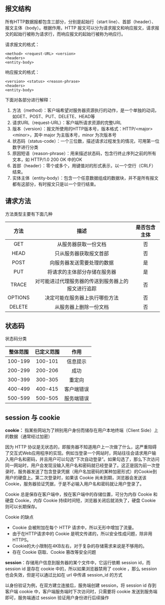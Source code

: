 ## 报文结构

所有HTTP数据报都包含三部分，分别是起始行（start line）、首部（header）、报文主体（body）。根据作用，HTTP 报文可以分为请求报文和响应报文，请求报文的起始行被称为请求行，而响应报文的起始行被称为响应行。

请求报文的格式：

```
<method> <request-URL> <version>
<headers>
<entity-body>
```

响应报文的格式：

```
<version> <status> <reason-phrase>
<headers>
<entity-body>
```

下面对各部分进行解释：

1. 方法（method）：客户端希望对服务器资源执行的动作，是一个单独的动词，如GET、POST、PUT、DELETE、HEAD等
2. 请求URL（request-URL）：客户端所请求资源的完整URL
3. 版本（version）：报文所使用的HTTP版本号，版本格式：HTTP/\<major>\<minor>，其中 major 为主版本号，minor 为次版本号
4. 状态码（status-code）：一个三位数，描述请求过程发生的情况，可用第一位数字进行分类
5. 原因短语（reason-phrase）：用来描述状态码，包含行终止序列之前的所有文本，如 HTTP/1.0 200 OK 中的OK
6. 首部（header）：零个或多个，用键值对的形式表示，以一个空行（CRLF）结束。
7. 实体主体（entity-body）：包含一个任意数据组成的数据块，并不是所有报文都有这部分，有时报文只是以一个空行结束。

## 请求方法

方法类型主要有下面几种

|  方法   |                        描述                        | 是否包含主体 |
| :-----: | :------------------------------------------------: | :----------: |
|   GET   |                从服务器获取一份文档                |      否      |
|  HEAD   |               只从服务器获取报文首部               |      否      |
|  POST   |             向服务器发送需要处理的数据             |      是      |
|   PUT   |            将请求的主体部分存储在服务器            |      是      |
|  TRACE  | 对可能进过代理服务器的传送到服务器上的报文进行追踪 |      否      |
| OPTIONS |           决定可能在服务器上执行哪些方法           |      否      |
| DELETE  |               从服务器上删除一份文档               |      否      |

## 状态码

状态码分类

| 整体范围 | 已定义范围 |    作用    |
| :------: | :--------: | :--------: |
| 100-199  |  100-101   |  信息提示  |
| 200-299  |  200-206   |    成功    |
| 300-399  |  300-305   |   重定向   |
| 400-499  |  400-415   | 客户端错误 |
| 500-599  |  500-505   | 服务端错误 |



## session 与 cookie

**cookie：**  指某些网站为了辨别用户身份而储存在用户本地终端（Client Side）上的数据（通常经过加密）

因为 HTTP 协议是无状态的，即服务器不知道用户上一次做了什么，这严重阻碍了交互式Web应用程序的实现。例如当登录一个网站时，网站往往会请求用户输入用户名和密码，并且用户可以勾选“下次自动登录”。如果勾选了，那么下次访问同一网站时，用户会发现没输入用户名和密码就已经登录了。这正是因为前一次登录时，服务器发送了包含登录凭据（用户名加密码的某种加密形式）的Cookie到用户的硬盘上。第二次登录时，如果该 Cookie 尚未到期，浏览器会发送该 Cookie，服务器验证凭据，于是不必输入用户名和密码就让用户登录了。

Cookie 总是保存在客户端中，按在客户端中的存储位置，可分为内存 Cookie 和硬盘 Cookie，内存 Cookie 持续时间短，浏览器关闭后就消失了，硬盘 Cookie 则可以长期保存。

Cookie 的缺点

- Cookie 会被附加在每个 HTTP 请求中，所以无形中增加了流量。
- 由于在HTTP请求中的 Cookie 是明文传递的，所以安全性成问题，除非用HTTPS。
- Cookie的大小限制在4KB左右，对于复杂的存储需求来说是不够用的。
- 存在 Cookie 窃取、Cookie 篡改等安全问题

**session**：存储用户信息到服务器的某个文件中，它运行依赖 session id，而 session id 是存在 cookie 中的，所以如果浏览器禁用了 cookie ，那么 session 也会失效，但是可以通过比如在 url 中传递 session_id 的方式

以身份验证为例，在双方建立连接后，服务端创建 session，将 session id 存到客户端 cookie 中，客户端服务端时下次访问时，只需要将 cookie 发送到服务端即可，服务端通过 session 验证用户身份进行后续操作